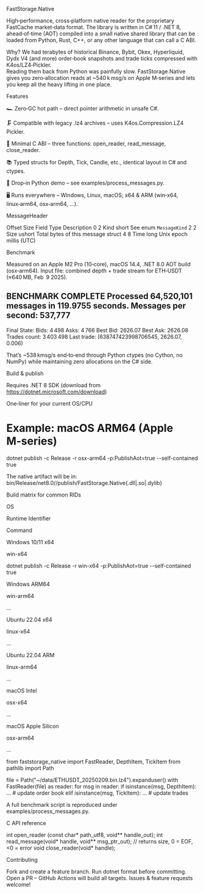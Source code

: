 FastStorage.Native

High‑performance, cross‑platform native reader for the proprietary FastCache market‑data format.  The library is written in C# 11 / .NET 8, 
ahead‑of‑time (AOT) compiled into a small native shared library that can be loaded from Python, Rust, C++, or any other language that can call a C ABI.

Why? We had terabytes of historical Binance, Bybit, Okex, Hyperliquid, Dydx V4 (and more) order‑book snapshots and trade ticks compressed with K4os/LZ4‑Pickler.  
Reading them back from Python was painfully slow.  FastStorage.Native gives you zero‑allocation reads at ~540 k msg/s on Apple M‑series and lets you keep all the heavy lifting in one place.


Features

🏎 Zero‑GC hot path – direct pointer arithmetic in unsafe C#.

🗜 Compatible with legacy .lz4 archives – uses K4os.Compression.LZ4 Pickler.

🔌 Minimal C ABI – three functions: open_reader, read_message, close_reader.

📚 Typed structs for Depth, Tick, Candle, etc., identical layout in C# and ctypes.

🐍 Drop‑in Python demo – see examples/process_messages.py.

🖥 Runs everywhere – Windows, Linux, macOS; x64 & ARM (win‑x64, linux‑arm64, osx‑arm64, …).


MessageHeader

Offset Size Field           Type            Description
0      2    Kind            short           See enum `MessageKind`
2      2    Size            ushort          Total bytes of this message struct
4      8    Time            long            Unix epoch millis (UTC)

Benchmark

Measured on an Apple M2 Pro (10‑core), macOS 14.4, .NET 8.0 AOT build (osx‑arm64).  Input file: combined depth + trade stream for ETH‑USDT (≈640 MB, Feb  9 2025).

BENCHMARK COMPLETE
Processed 64,520,101 messages in 119.9755 seconds.
Messages per second: 537,777
--------------------------------------------------
Final State:
Bids: 4 498   Asks: 4 766   Best Bid: 2626.07    Best Ask: 2626.08   
Trades count: 3 403 498
Last trade: (638747423998706545, 2626.07, 0.006)

That’s ~538 kmsg/s end‑to‑end through Python ctypes (no Cython, no NumPy) while maintaining zero allocations on the C# side.

Build & publish

Requires .NET 8 SDK (download from https://dotnet.microsoft.com/download)

One‑liner for your current OS/CPU

# Example: macOS ARM64 (Apple M‑series)
dotnet publish -c Release -r osx-arm64 -p:PublishAot=true --self-contained true

The native artifact will be in:
bin/Release/net8.0/<RID>/publish/FastStorage.Native{.dll|.so|.dylib}

Build matrix for common RIDs

OS

Runtime Identifier

Command

Windows 10/11 x64

win-x64

dotnet publish -c Release -r win-x64  -p:PublishAot=true --self-contained true

Windows ARM64

win-arm64

…

Ubuntu 22.04 x64

linux-x64

…

Ubuntu 22.04 ARM

linux-arm64

…

macOS Intel

osx-x64

…

macOS Apple Silicon

osx-arm64

…


from faststorage_native import FastReader, DepthItem, TickItem
from pathlib import Path

file = Path("~/data/ETHUSDT_20250209.bin.lz4").expanduser()
with FastReader(file) as reader:
    for msg in reader:
        if isinstance(msg, DepthItem):
            ...  # update order book
        elif isinstance(msg, TickItem):
            ...  # update trades

A full benchmark script is reproduced under examples/process_messages.py.

C API reference

int  open_reader (const char* path_utf8, void** handle_out);
int  read_message(void* handle, void** msg_ptr_out);   // returns size, 0 = EOF, <0 = error
void close_reader(void* handle);



Contributing

Fork and create a feature branch.
Run dotnet format before committing.
Open a PR – GitHub Actions will build all targets.
Issues & feature requests welcome!
